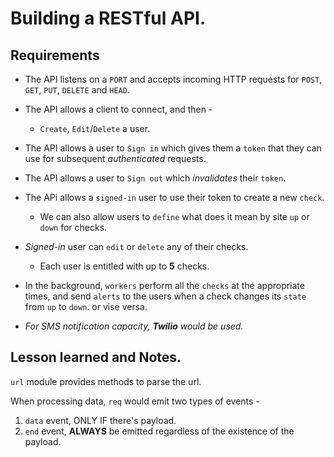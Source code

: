 # Building a RESTful API.

## Requirements

* The API listens on a `PORT` and accepts incoming HTTP requests for `POST`, `GET`, `PUT`, `DELETE` and `HEAD`.
* The API allows a client to connect, and then -
  * `Create`, `Edit`/`Delete` a user.
* The API allows a user to `Sign in` which gives them a `token` that they can use for subsequent *authenticated* requests.
* The API allows a user to `Sign out` which *invalidates* their `token`.
* The APi allows a `signed-in` user to use their token to create a new `check`.
  * We can also allow users to `define` what does it mean by site `up` or `down` for checks.
* *Signed-in* user can `edit` or `delete` any of their checks.
  * Each user is entitled with up to **5** checks.
* In the background, `workers` perform all the `checks` at the appropriate times, and send `alerts` to the users when a check changes its `state` from `up` to `down`. or vise versa.

* *For SMS notification capacity, **Twilio** would be used.*


## Lesson learned and Notes.

`url` module provides methods to parse the url.

When processing data, `req` would emit two types of events - 

1. `data` event, ONLY IF there's payload.
2. `end` event, **ALWAYS** be emitted regardless of the existence of the payload.
